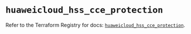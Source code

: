 # `huaweicloud_hss_cce_protection`

Refer to the Terraform Registry for docs: [`huaweicloud_hss_cce_protection`](https://registry.terraform.io/providers/huaweicloud/huaweicloud/1.71.1/docs/resources/hss_cce_protection).
